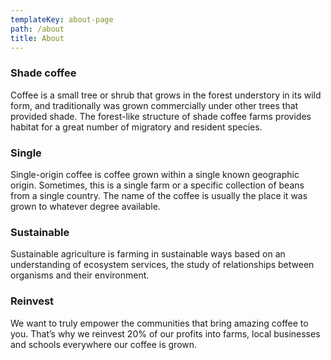 ```yaml
---
templateKey: about-page
path: /about
title: About
---
```

### Shade coffee

Coffee is a small tree or shrub that grows in the forest understory in its wild form, and traditionally was grown commercially under other trees that provided shade. The forest-like structure of shade coffee farms provides habitat for a great number of migratory and resident species.

### Single

Single-origin coffee is coffee grown within a single known geographic origin. Sometimes, this is a single farm or a specific collection of beans from a single country. The name of the coffee is usually the place it was grown to whatever degree available.

### Sustainable

Sustainable agriculture is farming in sustainable ways based on an understanding of ecosystem services, the study of relationships between organisms and their environment.

### Reinvest

We want to truly empower the communities that bring amazing coffee to you. That’s why we reinvest 20% of our profits into farms, local businesses and schools everywhere our coffee is grown.